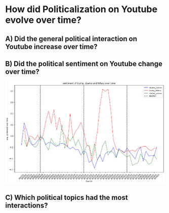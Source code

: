 # How did Politicalization on Youtube evolve over time?

## A) Did the general political interaction on Youtube increase over time?

## B) Did the political sentiment on Youtube change over time? 

![This is an image](/assets/img/sent_figures.png)


## C) Which political topics had the most interactions?



